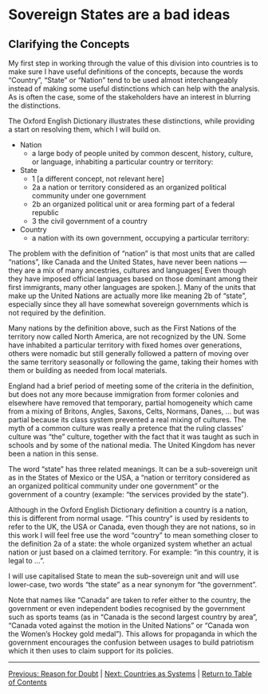 # Sovereign States are a bad ideas

## Clarifying the Concepts

My first step in working through the value of this division into countries is to make sure I have useful definitions of the concepts, because the words “Country”, “State” or “Nation” tend to be used almost interchangeably instead of making some useful distinctions which can help with the analysis. As is often the case, some of the stakeholders have an interest in blurring the distinctions.

The Oxford English Dictionary illustrates these distinctions, while providing a start on resolving them, which I will build on.

- Nation
   - a large body of people united by common descent, history, culture, or language, inhabiting a particular country or territory:
- State
  - 1 [a different concept, not relevant here]
  - 2a a nation or territory considered as an organized political community under one government
  - 2b an organized political unit or area forming part of a federal republic
  - 3 the civil government of a country
- Country
  - a nation with its own government, occupying a particular territory:

The problem with the definition of “nation” is that most units that are called “nations”, like Canada and the United States, have never been nations ― they are a mix of many ancestries, cultures and languages[ Even though they have imposed official languages based on those dominant among their first immigrants, many other languages are spoken.]. Many of the units that make up the United Nations are actually more like meaning 2b of “state”, especially since they all have somewhat sovereign governments which is not required by the definition.

Many nations by the definition above, such as the First Nations of the territory now called North America, are not recognized by the UN. Some have inhabited a particular territory with fixed homes over generations, others were nomadic but still generally followed a pattern of moving over the same territory seasonally or following the game, taking their homes with them or building as needed from local materials.

England had a brief period of meeting some of the criteria in the definition, but does not any more because immigration from former colonies and elsewhere have removed that temporary, partial homogeneity which came from a mixing of Britons, Angles, Saxons, Celts, Normans, Danes, … but was partial because its class system prevented a real mixing of cultures. The myth of a common culture was really a pretence that the ruling classes’ culture was “the” culture, together with the fact that it was taught as such in schools and by some of the national media. The United Kingdom has never been a nation in this sense.

The word “state” has three related meanings. It can be a sub-sovereign unit as in the States of Mexico or the USA, a “nation or territory considered as an organized political community under one government” or the government of a country (example: “the services provided by the state”).

Although in the Oxford English Dictionary definition a country is a nation, this is different from normal usage. “This country” is used by residents to refer to the UK, the USA or Canada, even though they are not nations, so in this work I will feel free use the word “country” to mean something closer to the definition 2a of a state: the whole organized system whether an actual nation or just based on a claimed territory.  For example: “in this country, it is legal to …”.

I will use capitalised State to mean the sub-sovereign unit and will use  lower-case, two words “the state” as a near synonym for “the government”.

Note that names like “Canada” are taken to refer either to the country, the government or even independent bodies recognised by the government such as sports teams (as in “Canada is the second largest country by area”, “Canada voted against the motion in the United Nations” or “Canada won the Women’s Hockey gold medal”). This allows for propaganda in which the government encourages the confusion between usages to build patriotism which it then uses to claim support for its policies.

***
[Previous: Reason for Doubt](reasonfordoubt) \| [Next: Countries as Systems](countriesassystems) \| [Return to Table of Contents](./index)
